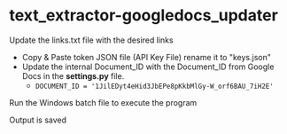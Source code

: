 # text_extractor-googledocs_updater

Update the links.txt file with the desired links
  
- Copy & Paste token JSON file (API Key File) rename it to "keys.json" 
- Update the internal Document_ID with the Document_ID from Google Docs in the **settings.py** file.
  - `DOCUMENT_ID = '1JilEDyt4eHid3JbEPe8pKkbMlGy-W_orf6BAU_7iH2E'`

Run the Windows batch file to execute the program

Output is saved 
